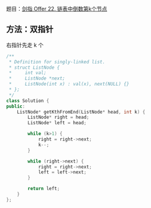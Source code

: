 题目：[剑指 Offer 22. 链表中倒数第k个节点](https://leetcode.cn/problems/lian-biao-zhong-dao-shu-di-kge-jie-dian-lcof/)

## 方法：双指针

右指针先走 k 个

```c++
/**
 * Definition for singly-linked list.
 * struct ListNode {
 *     int val;
 *     ListNode *next;
 *     ListNode(int x) : val(x), next(NULL) {}
 * };
 */
class Solution {
public:
    ListNode* getKthFromEnd(ListNode* head, int k) {
        ListNode* right = head;
        ListNode* left = head;

        while (k>1) {
            right = right->next;
            k--;
        }

        while (right->next) {
            right = right->next;
            left = left->next;
        }

        return left;
    }
};
```

